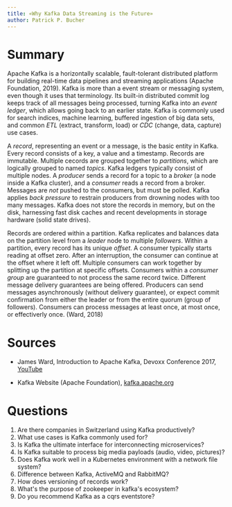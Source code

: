 ```yaml
---
title: «Why Kafka Data Streaming is the Future»
author: Patrick P. Bucher
---
```


# Summary

Apache Kafka is a horizontally scalable, fault-tolerant distributed platform
for building real-time data pipelines and streaming applications (Apache
Foundation, 2019). Kafka is more than a event stream or messaging system, even
though it uses that terminology. Its built-in distributed commit log keeps
track of all messages being processed, turning Kafka into an _event ledger_,
which allows going back to an earlier state. Kafka is commonly used for search
indices, machine learning, buffered ingestion of big data sets, and common
_ETL_ (extract, transform, load) or _CDC_ (change, data, capture) use cases.

A _record_, representing an event or a message, is the basic entity in Kafka.
Every record consists of a key, a value and a timestamp. Records are immutable.
Multiple cecords are grouped together to _partitions_, which are logically
grouped to named _topics_.  Kafka ledgers typically consist of multiple nodes.
A _producer_ sends a record for a topic to a _broker_ (a node inside a Kafka
cluster), and a _consumer_ reads a record from a broker. Messages are _not_
pushed to the consumers, but must be polled. Kafka applies _back pressure_ to
restrain producers from drowning nodes with too many messages. Kafka does not
store the records in memory, but on the disk, harnessing fast disk caches and
recent developments in storage hardware (solid state drives).

Records are ordered within a partition. Kafka replicates and balances data on
the partition level from a _leader_ node to multiple _followers_. Within a
partition, every record has its unique _offset_. A consumer typically starts
reading at offset zero. After an interruption, the consumer can continue at the
offset where it left off. Multiple consumers can work together by splitting up
the partition at specific offsets. Consumers within a _consumer group_ are
guaranteed to not process the same record twice.  Different message delivery
guarantees are being offered. Producers can send messages asynchronously
(without delivery guarantee), or expect commit confirmation from either the
leader or from the entire quorum (group of followers). Consumers can process
messages at least once, at most once, or effectiverly once. (Ward, 2018)

# Sources


- James Ward, Introduction to Apache Kafka, Devoxx Conference 2017,
  [YouTube](https://www.youtube.com/watch?v=UEg40Te8pnE)

- Kafka Website (Apache Foundation),
  [kafka.apache.org](https://kafka.apache.org/)

# Questions

1. Are there companies in Switzerland using Kafka productively?
2. What use cases is Kafka commonly used for?
3. Is Kafka the ultimate interface for interconnecting microservices?
4. Is Kafka suitable to process big media payloads (audio, video, pictures)?
5. Does Kafka work well in a Kubernetes environment with a network file system?
6. Difference between Kafka, ActiveMQ and RabbitMQ?
7. How does versioning of records work?
8. What's the purpose of zookeeper in kafka's ecosystem?
9. Do you recommend Kafka as a cqrs eventstore?
